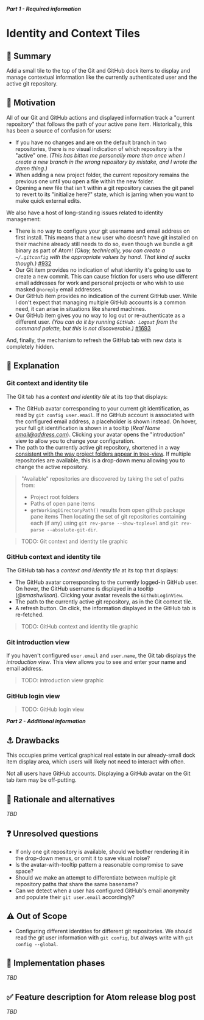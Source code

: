 **_Part 1 - Required information_**

# Identity and Context Tiles

## :memo: Summary

Add a small tile to the top of the Git and GitHub dock items to display and manage contextual information like the currently authenticated user and the active git repository.

## :checkered_flag: Motivation

All of our Git and GitHub actions and displayed information track a "current repository" that follows the path of your active pane item. Historically, this has been a source of confusion for users:

* If you have no changes and are on the default branch in two repositories, there is no visual indication of which repository is the "active" one. _(This has bitten me personally more than once when I create a new branch in the wrong repository by mistake, and I wrote the damn thing.)_
* When adding a new project folder, the current repository remains the previous one until you open a file within the new folder.
* Opening a new file that isn't within a git repository causes the git panel to revert to its "initialize here?" state, which is jarring when you want to make quick external edits.

We also have a host of long-standing issues related to identity management:

* There is no way to configure your git username and email address on first install. This means that a new user who doesn't have git installed on their machine already still needs to do so, even though we bundle a git binary as part of Atom! _(Okay, technically, you can create a `~/.gitconfig` with the appropriate values by hand. That kind of sucks though.)_ [#932](https://github.com/atom/github/issues/932)
* Our Git item provides no indication of what identity it's going to use to create a new commit. This can cause friction for users who use different email addresses for work and personal projects or who wish to use masked `@noreply` email addresses.
* Our GitHub item provides no indication of the current GitHub user. While I don't expect that managing multiple GitHub accounts is a common need, it can arise in situations like shared machines.
* Our GitHub item gives you no way to log out or re-authenticate as a different user. _(You can do it by running `GitHub: Logout` from the command palette, but this is not discoverable.)_ [#1693](https://github.com/atom/github/issues/1693)

And, finally, the mechanism to refresh the GitHub tab with new data is completely hidden.

## 🤯 Explanation

### Git context and identity tile

The Git tab has a _context and identity tile_ at its top that displays:

* The GitHub avatar corresponding to your current git identification, as read by `git config user.email`. If no GitHub account is associated with the configured email address, a placeholder is shown instead. On hover, your full git identification is shown in a tooltip (_Real Name <email@address.com>_). Clicking your avatar opens the "introduction" view to allow you to change your configuration.
* The path to the currently active git repository, shortened in a way [consistent with the way project folders appear in tree-view](https://github.com/atom/tree-view/blob/master/lib/tree-view.coffee#L336). If multiple repositories are available, this is a drop-down menu allowing you to change the active repository.

> "Available" repositories are discovered by taking the set of paths from:
> * Project root folders
> * Paths of open pane items
> * `getWorkingDirectoryPath()` results from open github package pane items
> Then locating the set of git repositories containing each (if any) using `git rev-parse --show-toplevel` and
> `git rev-parse --absolute-git-dir`.

> TODO: Git context and identity tile graphic

### GitHub context and identity tile

The GitHub tab has a _context and identity tile_ at its top that displays:

* The GitHub avatar corresponding to the currently logged-in GitHub user. On hover, the GitHub username is displayed in a tooltip (_@smashwilson_). Clicking your avatar reveals the `GithubLoginView`.
* The path to the currently active git repository, as in the Git context tile.
* A refresh button. On click, the information displayed in the GitHub tab is re-fetched.

> TODO: GitHub context and identity tile graphic

### Git introduction view

If you haven't configured `user.email` and `user.name`, the Git tab displays the _introduction view_. This view allows you to see and enter your name and email address.

> TODO: introduction view graphic

### GitHub login view

> TODO: GitHub login view

**_Part 2 - Additional information_**

## :anchor: Drawbacks

This occupies prime vertical graphical real estate in our already-small dock item display area, which users will likely not need to interact with often.

Not all users have GitHub accounts. Displaying a GitHub avatar on the Git tab item may be off-putting.

## :thinking: Rationale and alternatives

_TBD_

## :question: Unresolved questions

* If only one git repository is available, should we bother rendering it in the drop-down menus, or omit it to save visual noise?
* Is the avatar-with-tooltip pattern a reasonable compromise to save space?
* Should we make an attempt to differentiate between multiple git repository paths that share the same basename?
* Can we detect when a user has configured GitHub's email anonymity and populate their `git user.email` accordingly?

## :warning: Out of Scope

* Configuring different identities for different git repositories. We should read the git user information with `git config`, but always write with `git config --global`.

## :construction: Implementation phases

_TBD_

## :white_check_mark: Feature description for Atom release blog post

_TBD_

<!--
- When this feature is shipped, what would we like to say or show in our Atom release blog post (example: http://blog.atom.io/2018/07/31/atom-1-29.html)
- Feel free to drop ideas and gifs here during development
- Once development is complete, write a blurb for the release coordinator to copy/paste into the Atom release blog
-->
